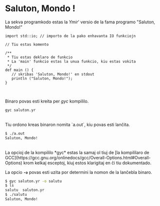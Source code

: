 # Saluton, Mondo !

La sekva programkodo estas la *Ymir*' versio de la fama programo "Saluton, Mondo!"

```ymir
import std::io; // importo de la pako enhavanta IO funkciojn
   
// Tiu estas komento

/**
 * Tiu estas deklaro de funkcio
 * La 'main' funkcio estas la unua funkcio, kiu estas vokita
 */
def main () {
   // skribas 'Saluton, Mondo!' en stdout
   println ("Saluton, Mondo!");
}
```
<br>

Binaro povas esti kreita per *gyc* kompililo.

```bash
gyc saluton.yr
```

<br>
Tiu ordono kreas binaron nomita `a.out`, kiu povas esti lanĉita.

```bash
$ ./a.out
Saluton, Mondo!
```

<br>
La opcioj de la kompililo *gyc* estas la samaj ol tiuj de [la
kompililaro de
GCC](https://gcc.gnu.org/onlinedocs/gcc/Overall-Options.html#Overall-Options)
krom kelkaj esceptoj, kiuj estos klarigitaj en ĉi tiu dokumentado.

La opcio **`-o`** povas esti uzita por determini la nomon de la lanĉebla binaro.

```bash
$ gyc saluton.yr -o salutu
$ ls
salutu  saluton.yr
$ ./salutu
Saluton, Mondo!
```

